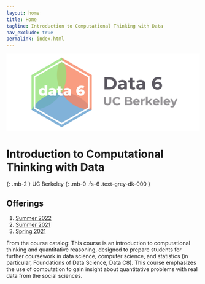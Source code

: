 ```yaml
---
layout: home
title: Home
tagline: Introduction to Computational Thinking with Data
nav_exclude: true
permalink: index.html
---
```


<img src="/assets/d6-header.png" id="logo"/>

# Introduction to Computational Thinking with Data
{: .mb-2 }
UC Berkeley
{: .mb-0 .fs-6 .text-grey-dk-000 }

## Offerings
1. [Summer 2022](http://data6.org/su22)
2. [Summer 2021](http://data6.org/su21)
3. [Spring 2021](http://data94.org)

From the course catalog: This course is an introduction to computational thinking and quantitative reasoning, designed to prepare students for further coursework in data science, computer science, and statistics (in particular, Foundations of Data Science, Data C8). This course emphasizes the use of computation to gain insight about quantitative problems with real data from the social sciences.
